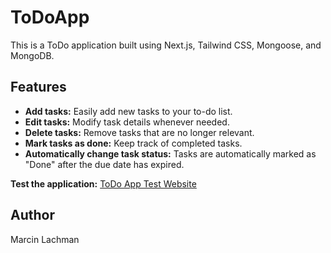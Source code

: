 # ToDoApp

This is a ToDo application built using Next.js, Tailwind CSS, Mongoose, and MongoDB.

## Features

- **Add tasks:** Easily add new tasks to your to-do list.
- **Edit tasks:** Modify task details whenever needed.
- **Delete tasks:** Remove tasks that are no longer relevant.
- **Mark tasks as done:** Keep track of completed tasks.
- **Automatically change task status:** Tasks are automatically marked as "Done" after the due date has expired.

**Test the application:** [ToDo App Test Website](https://todo-app-nextjs-mongoose.vercel.app/)

## Author

Marcin Lachman
